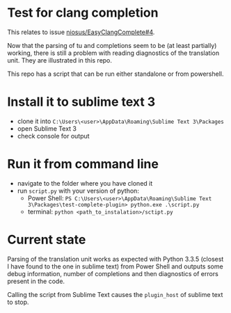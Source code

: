 # Test for clang completion
This relates to issue [niosus/EasyClangComplete#4](https://github.com/niosus/EasyClangComplete/issues/4).

Now that the parsing of tu and completions seem to be (at least partially) working, there is still a problem with reading diagnostics of the translation unit. They are illustrated in this repo.

This repo has a script that can be run either standalone or from powershell. 

# Install it to sublime text 3
- clone it into `C:\Users\<user>\AppData\Roaming\Sublime Text 3\Packages`
- open Sublime Text 3
- check console for output

# Run it from command line
- navigate to the folder where you have cloned it
- run `script.py` with your version of python:
  + Power Shell: `PS C:\Users\<user>\AppData\Roaming\Sublime Text 3\Packages\test-complete-plugin> python.exe .\script.py`
  + terminal: `python <path_to_instalation>/sctipt.py`

# Current state
Parsing of the translation unit works as expected with Python 3.3.5 (closest I have found to the one in sublime text) from Power Shell and outputs some debug information, number of completions and then diagnostics of errors present in the code.

Calling the script from Sublime Text causes the `plugin_host` of sublime text to stop.